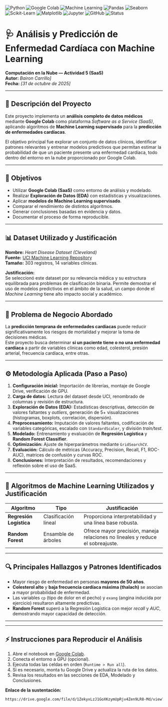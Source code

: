 ![Python](https://img.shields.io/badge/Python-3.10%2B-blue?logo=python)
![Google Colab](https://img.shields.io/badge/Google%20Colab-SaaS%20Platform-orange?logo=googlecolab)
![Machine Learning](https://img.shields.io/badge/Machine%20Learning-Active-success?logo=scikitlearn)
![Pandas](https://img.shields.io/badge/Pandas-Data%20Analysis-purple?logo=pandas)
![Seaborn](https://img.shields.io/badge/Seaborn-Visualization-blueviolet?logo=seaborn)
![Scikit-Learn](https://img.shields.io/badge/Scikit--Learn-Modeling-yellow?logo=scikitlearn)
![Matplotlib](https://img.shields.io/badge/Matplotlib-Graphs-lightblue?logo=plotly)
![Jupyter](https://img.shields.io/badge/Jupyter-Notebook-red?logo=jupyter)
![GitHub](https://img.shields.io/badge/Repository-ml--analysis--colab-black?logo=github)
![Status](https://img.shields.io/badge/Status-Completed-brightgreen?logo=checkmarx)



# 🩺 Análisis y Predicción de Enfermedad Cardíaca con Machine Learning  
**Computación en la Nube — Actividad 5 (SaaS)**  
**Autor:** *Bairon Carrillo]*  
**Fecha:** *[31 de octubre de 2025]*  

---

## 🧠 Descripción del Proyecto
Este proyecto implementa un **análisis completo de datos médicos** mediante **Google Colab** como plataforma *Software as a Service (SaaS)*, aplicando algoritmos de **Machine Learning supervisado** para la **predicción de enfermedades cardíacas**.  

El objetivo principal fue explorar un conjunto de datos clínicos, identificar patrones relevantes y entrenar modelos predictivos que permitan estimar la probabilidad de que un paciente presente una enfermedad cardíaca, todo dentro del entorno en la nube proporcionado por Google Colab.

---

## 🎯 Objetivos
- Utilizar **Google Colab (SaaS)** como entorno de análisis y modelado.  
- Realizar **Exploración de Datos (EDA)** con estadísticas y visualizaciones.  
- Aplicar **modelos de Machine Learning supervisado**.  
- Comparar el rendimiento de distintos algoritmos.  
- Generar conclusiones basadas en evidencia y datos.  
- Documentar el proceso de forma reproducible.  

---

## 📊 Dataset Utilizado y Justificación
**Nombre:** *Heart Disease Dataset (Cleveland)*  
**Fuente:** [UCI Machine Learning Repository](https://archive.ics.uci.edu/ml/datasets/Heart+Disease)  
**Tamaño:** 303 registros, 14 variables clínicas.  

**Justificación:**  
Se seleccionó este dataset por su relevancia médica y su estructura equilibrada para problemas de clasificación binaria. Permite demostrar el uso de modelos predictivos en el ámbito de la salud, un campo donde el *Machine Learning* tiene alto impacto social y académico.

---

## 💼 Problema de Negocio Abordado
La **predicción temprana de enfermedades cardíacas** puede reducir significativamente los riesgos de mortalidad y mejorar la toma de decisiones médicas.  
Este proyecto busca determinar **si un paciente tiene o no una enfermedad cardíaca** a partir de variables clínicas como edad, colesterol, presión arterial, frecuencia cardíaca, entre otras.

---

## ⚙️ Metodología Aplicada (Paso a Paso)
1. **Configuración inicial:** Importación de librerías, montaje de Google Drive, verificación de GPU.  
2. **Carga de datos:** Lectura del dataset desde UCI, renombrado de columnas y revisión de estructura.  
3. **Exploración de Datos (EDA):** Estadísticas descriptivas, detección de valores faltantes y *outliers*, generación de 5+ visualizaciones (histogramas, boxplots, correlación, dispersión).  
4. **Preprocesamiento:** Imputación de valores faltantes, codificación de variables categóricas, escalado con `StandardScaler`, y división *train/test*.  
5. **Modelado:** Entrenamiento y evaluación de **Regresión Logística** y **Random Forest Classifier**.  
6. **Optimización:** Ajuste de hiperparámetros mediante `GridSearchCV`.  
7. **Evaluación:** Cálculo de métricas (Accuracy, Precision, Recall, F1, ROC-AUC), matrices de confusión y curvas ROC.  
8. **Conclusiones:** Interpretación de resultados, recomendaciones y reflexión sobre el uso de SaaS.  

---

## 🤖 Algoritmos de Machine Learning Utilizados y Justificación
| Algoritmo | Tipo | Justificación |
|------------|------|----------------|
| **Regresión Logística** | Clasificación lineal | Proporciona interpretabilidad y una línea base robusta. |
| **Random Forest** | Ensamble de árboles | Ofrece mayor precisión, maneja relaciones no lineales y reduce el sobreajuste. |

---

## 🔍 Principales Hallazgos y Patrones Identificados
- Mayor riesgo de enfermedad en personas **mayores de 50 años**.  
- **Colesterol alto** y **baja frecuencia cardíaca máxima (thalach)** se asocian a mayor probabilidad de enfermedad.  
- Las variables `cp` (tipo de dolor en el pecho) y `exang` (angina inducida por ejercicio) resultaron altamente predictivas.  
- **Random Forest** superó a la Regresión Logística con mejor *recall* y *AUC*, demostrando mayor capacidad de detección.  

---


---

## ⚡ Instrucciones para Reproducir el Análisis
1. Abre el notebook en [Google Colab](https://colab.research.google.com).  
2. Conecta el entorno a GPU (opcional).  
3. Ejecuta todas las celdas en orden (`Runtime > Run all`).  
4. Si es necesario, monta tu Google Drive y actualiza la ruta de los datos.  
5. Revisa los resultados en las secciones de EDA, Modelado y Conclusiones.

**Enlace de la sustentación:**
```bash
https://drive.google.com/file/d/1ZekyxLzJ1GoXKzymUpRjv4Zen9LR8-Md/view?usp=sharing

